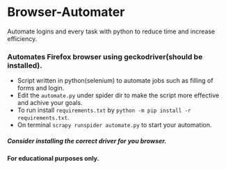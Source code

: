 # Browser-Automater
Automate logins and every task with python to reduce time and increase efficiency.


### Automates Firefox browser using geckodriver(should be installed).
- Script written in python(selenium) to automate jobs such as filling of forms and login.
- Edit the `automate.py` under spider dir  to make the script more effective and achive your goals.
- To run install `requirements.txt` by `python -m pip install -r requirements.txt`.
- On terminal `scrapy runspider automate.py` to start your automation.

##### Consider installing the correct driver for you browser.

#### For educational purposes only.
